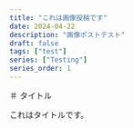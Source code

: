 ```yaml
---
title: "これは画像投稿です"
date: 2024-04-22
description: "画像ポストテスト"
draft: false
tags: ["test"]
series: ["Testing"]
series_order: 1
---
```


＃ タイトル

これはタイトルです。